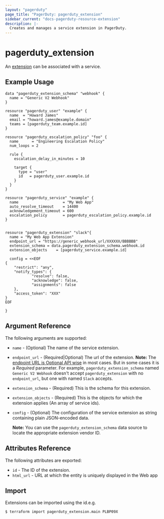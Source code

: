 ```yaml
---
layout: "pagerduty"
page_title: "PagerDuty: pagerduty_extension"
sidebar_current: "docs-pagerduty-resource-extension"
description: |-
  Creates and manages a service extension in PagerDuty.
---
```


# pagerduty\_extension

An [extension](https://v2.developer.pagerduty.com/v2/page/api-reference#!/Extensions/post_extensions) can be associated with a service.

## Example Usage

```hcl
data "pagerduty_extension_schema" "webhook" {
  name = "Generic V2 Webhook"
}

resource "pagerduty_user" "example" {
  name  = "Howard James"
  email = "howard.james@example.domain"
  teams = [pagerduty_team.example.id]
}

resource "pagerduty_escalation_policy" "foo" {
  name      = "Engineering Escalation Policy"
  num_loops = 2

  rule {
    escalation_delay_in_minutes = 10

    target {
      type = "user"
      id   = pagerduty_user.example.id
    }
  }
}

resource "pagerduty_service" "example" {
  name                    = "My Web App"
  auto_resolve_timeout    = 14400
  acknowledgement_timeout = 600
  escalation_policy       = pagerduty_escalation_policy.example.id
}


resource "pagerduty_extension" "slack"{
  name = "My Web App Extension"
  endpoint_url = "https://generic_webhook_url/XXXXXX/BBBBBB"
  extension_schema = data.pagerduty_extension_schema.webhook.id
  extension_objects    = [pagerduty_service.example.id]

  config = <<EOF
{
	"restrict": "any",
	"notify_types": {
			"resolve": false,
			"acknowledge": false,
			"assignments": false
	},
	"access_token": "XXX"
}
EOF

}
```

## Argument Reference

The following arguments are supported:

  * `name` - (Optional) The name of the service extension.
  * `endpoint_url` - (Required|Optional) The url of the extension.
  **Note:** The [endpoint URL is Optional API wise](https://api-reference.pagerduty.com/#!/Extensions/post_extensions) in most cases. But in some cases it is a _Required_ parameter. For example, `pagerduty_extension_schema` named `Generic V2 Webhook` doesn't accept `pagerduty_extension` with no `endpoint_url`, but one with named `Slack` accepts.
  * `extension_schema` - (Required) This is the schema for this extension.
  * `extension_objects` - (Required) This is the objects for which the extension applies (An array of service ids).
  * `config` - (Optional) The configuration of the service extension as string containing plain JSON-encoded data.

    **Note:** You can use the `pagerduty_extension_schema` data source to locate the appropriate extension vendor ID.
## Attributes Reference

The following attributes are exported:

  * `id` - The ID of the extension.
  * `html_url` - URL at which the entity is uniquely displayed in the Web app

## Import

Extensions can be imported using the id.e.g.

```
$ terraform import pagerduty_extension.main PLBP09X
```
